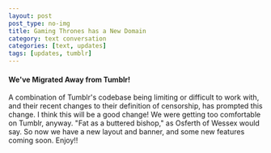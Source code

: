```yaml
---
layout: post
post_type: no-img
title: Gaming Thrones has a New Domain
category: text conversation
categories: [text, updates]
tags: [updates, tumblr]
---
```

#### We've Migrated Away from Tumblr!

A combination of Tumblr's codebase being limiting or difficult to work with, and their recent changes to their definition of censorship, has prompted this change. I think this will be a good change! We were getting too comfortable on Tumblr, anyway. "Fat as a buttered bishop," as Osferth of Wessex would say. So now we have a new layout and banner, and some new features coming soon. Enjoy!!

